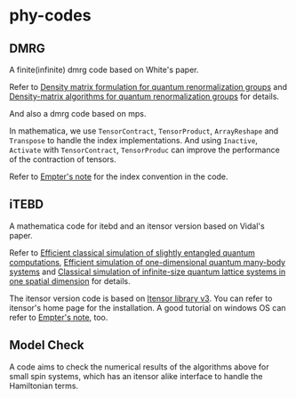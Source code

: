 # phy-codes

## DMRG

A finite(infinite) dmrg code based on White's paper.

Refer to [Density matrix formulation for quantum renormalization groups](https://journals.aps.org/prl/abstract/10.1103/PhysRevLett.69.2863) and [Density-matrix algorithms for quantum renormalization groups](https://journals.aps.org/prb/abstract/10.1103/PhysRevB.48.10345) for details.

And also a dmrg code based on mps.

In mathematica, we use `TensorContract`, `TensorProduct`, `ArrayReshape` and `Transpose` to handle the index implementations. And using `Inactive`, `Activate` with `TensorContract`, `TensorProduc` can improve the performance of the contraction of tensors.

Refer to [Empter's note](https://github.com/empter/DMRGwithMPSandMPO/blob/master/DMRG_MPS.pdf) for the index convention in the code.

## iTEBD

A mathematica code for itebd and an itensor version based on Vidal's paper.

Refer to [Efficient classical simulation of slightly entangled quantum computations](https://arxiv.org/abs/quant-ph/0301063), [Efficient simulation of one-dimensional quantum many-body systems](https://arxiv.org/abs/quant-ph/0310089) and [Classical simulation of infinite-size quantum lattice systems in one spatial dimension](https://arxiv.org/abs/cond-mat/0605597) for details.

The itensor version code is based on [Itensor library v3](http://itensor.org/). You can refer to itensor's home page for the installation. A good tutorial on windows OS can refer to [Empter's note](https://github.com/empter/mps-tutorial), too.

## Model Check

A code aims to check the numerical results of the algorithms above for small spin systems, which has an itensor alike interface to handle the Hamiltonian terms.
